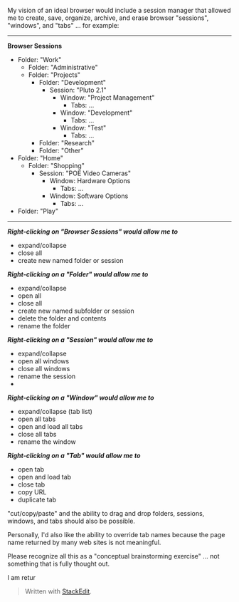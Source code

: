 My vision of an ideal browser would include a session manager that allowed me to create, save, organize, archive, and erase browser  "sessions", "windows", and "tabs" ... for example: 
___
**Browser Sessions**
* Folder: "Work"
	* Folder: "Administrative"
	* Folder: "Projects"
		* Folder: "Development"
			* Session: "Pluto 2.1"
				* Window: "Project Management"
					* Tabs: ...
				* Window: "Development"
					* Tabs: ...
				* Window: "Test"
					* Tabs: ...
		* Folder: "Research"
		* Folder: "Other"
* Folder: "Home"
	* Folder: "Shopping"
		* Session: "POE Video Cameras"
			* Window: Hardware Options
				* Tabs: ...
			* Window: Software Options
				* Tabs: ...
* Folder: "Play"

___
***Right-clicking on "Browser Sessions" would allow me to*** 

 - expand/collapse
 - close all
 - create new named folder or session
 
 ***Right-clicking on a "Folder" would allow me to***
 
 - expand/collapse
 - open all
 - close all
 - create new named subfolder or session
 - delete the folder and contents
 - rename the folder

***Right-clicking on a "Session" would allow me to*** 

 - expand/collapse
 - open all windows
 - close all windows
 - rename the session
 - 

***Right-clicking on a "Window" would allow me to*** 

 - expand/collapse (tab list)
 - open all tabs
 - open and load all tabs
 - close all tabs
 - rename the window

***Right-clicking on a "Tab" would allow me to*** 

 - open tab
 - open and load tab
 - close tab
 - copy URL
 - duplicate tab
  
"cut/copy/paste" and the ability to drag and drop folders, sessions, windows, and tabs should also be possible. 

Personally, I'd also like the ability to override tab names because the page name returned by many web sites is not meaningful.

Please recognize all this as a "conceptual brainstorming exercise" ... not something that is fully thought out. 

I am retur
> Written with [StackEdit](https://stackedit.io/).
<!--stackedit_data:
eyJoaXN0b3J5IjpbMTQ3MjEyMTUwMywyMTI1NzQzMzIwLDExND
k4MjA0MDZdfQ==
-->